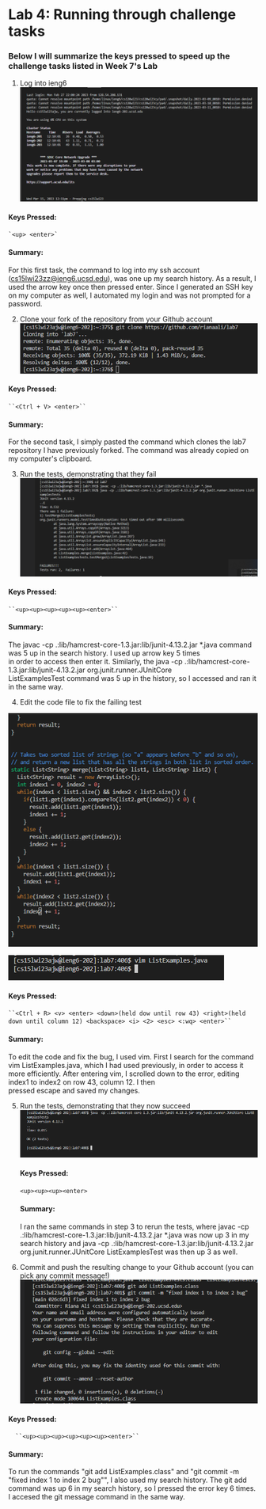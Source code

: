 # Lab 4: Running through challenge tasks
### Below I will summarize the keys pressed to speed up the challenge tasks listed in Week 7's Lab
1. Log into ieng6
 ![Image](lab4screen1.png)
  
#### Keys Pressed: 
    `<up> <enter>`
  
 #### Summary: 
For this first task, the command to log into my ssh account (cs15lwi23zz@ieng6.ucsd.edu), was one up my search history. As a result, I used     the  arrow key once then pressed enter. Since I generated an SSH key on my computer as well, I automated my login and was not prompted for a     password.
  
2. Clone your fork of the repository from your Github account
  ![Image](lab4screen2.png)
    
  #### Keys Pressed: 
    ``<Ctrl + V> <enter>``
  
  
  #### Summary: 
   For the second task, I simply pasted the command which clones the lab7 repository I have previously forked. The command was already copied on 
   my computer's clipboard.
  
3. Run the tests, demonstrating that they fail
  ![Image](labscreen3.png)
  
  #### Keys Pressed: 
    ``<up><up><up><up><up><enter>``
  
  #### Summary: 
   The javac -cp .:lib/hamcrest-core-1.3.jar:lib/junit-4.13.2.jar *.java command was 5 up in the search history. I used up arrow key 5 times  
   in order to access then enter it. Similarly, the java -cp .:lib/hamcrest-core-1.3.jar:lib/junit-4.13.2.jar org.junit.runner.JUnitCore      
   ListExamplesTest command was 5 up in the history, so I accessed and ran it in the same way.

4. Edit the code file to fix the failing test

![Image](lab4screen4.png)

![Image](lab4screen0.png)


  #### Keys Pressed: 
    ``<Ctrl + R> <v> <enter> <down>(held dow until row 43) <right>(held down until column 12) <backspace> <i> <2> <esc> <:wq> <enter>``
   
   
  #### Summary:
   To edit the code and fix the bug, I used vim. First I search for the command vim ListExamples.java, which I had used previously, in order 
   to access it more efficiently. After entering vim, I scrolled down to the error, editing index1 to index2 on row 43, column 12. I then  
   pressed escape and saved my changes.
     
5. Run the tests, demonstrating that they now succeed
  ![Image](lab4screen6.png)
    
   #### Keys Pressed: 
    ``<up><up><up><enter>``
  
   #### Summary: 
   I ran the same commands in step 3 to rerun the tests, where javac -cp .:lib/hamcrest-core-1.3.jar:lib/junit-4.13.2.jar *.java was now up 3 
   in my search history and java -cp .:lib/hamcrest-core-1.3.jar:lib/junit-4.13.2.jar org.junit.runner.JUnitCore ListExamplesTest was then up 3 
   as well.
  
6. Commit and push the resulting change to your Github account (you can pick any commit message!)
  ![Image](lab4screen5.png)
    
 #### Keys Pressed: 
      ``<up><up><up><up><up><up><enter>``
  
  
 #### Summary: 
   To run the commands "git add ListExamples.class" and "git commit -m "fixed index 1 to index 2 bug"", I also used my search history. The git 
   add command was up 6 in my search history, so I pressed the error key 6 times. I accesed the git message command in the same way.
  

  

  
